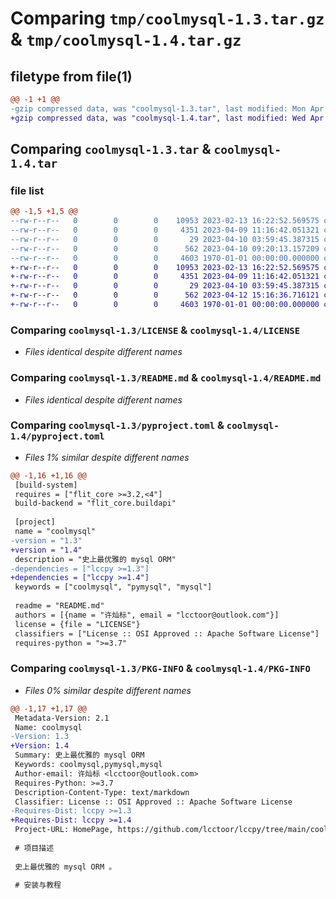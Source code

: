 # Comparing `tmp/coolmysql-1.3.tar.gz` & `tmp/coolmysql-1.4.tar.gz`

## filetype from file(1)

```diff
@@ -1 +1 @@
-gzip compressed data, was "coolmysql-1.3.tar", last modified: Mon Apr 10 14:26:15 2023, max compression
+gzip compressed data, was "coolmysql-1.4.tar", last modified: Wed Apr 12 15:22:07 2023, max compression
```

## Comparing `coolmysql-1.3.tar` & `coolmysql-1.4.tar`

### file list

```diff
@@ -1,5 +1,5 @@
--rw-r--r--   0        0        0    10953 2023-02-13 16:22:52.569575 coolmysql-1.3/LICENSE
--rw-r--r--   0        0        0     4351 2023-04-09 11:16:42.051321 coolmysql-1.3/README.md
--rw-r--r--   0        0        0       29 2023-04-10 03:59:45.387315 coolmysql-1.3/coolmysql.py
--rw-r--r--   0        0        0      562 2023-04-10 09:20:13.157209 coolmysql-1.3/pyproject.toml
--rw-r--r--   0        0        0     4603 1970-01-01 00:00:00.000000 coolmysql-1.3/PKG-INFO
+-rw-r--r--   0        0        0    10953 2023-02-13 16:22:52.569575 coolmysql-1.4/LICENSE
+-rw-r--r--   0        0        0     4351 2023-04-09 11:16:42.051321 coolmysql-1.4/README.md
+-rw-r--r--   0        0        0       29 2023-04-10 03:59:45.387315 coolmysql-1.4/coolmysql.py
+-rw-r--r--   0        0        0      562 2023-04-12 15:16:36.716121 coolmysql-1.4/pyproject.toml
+-rw-r--r--   0        0        0     4603 1970-01-01 00:00:00.000000 coolmysql-1.4/PKG-INFO
```

### Comparing `coolmysql-1.3/LICENSE` & `coolmysql-1.4/LICENSE`

 * *Files identical despite different names*

### Comparing `coolmysql-1.3/README.md` & `coolmysql-1.4/README.md`

 * *Files identical despite different names*

### Comparing `coolmysql-1.3/pyproject.toml` & `coolmysql-1.4/pyproject.toml`

 * *Files 1% similar despite different names*

```diff
@@ -1,16 +1,16 @@
 [build-system]
 requires = ["flit_core >=3.2,<4"]
 build-backend = "flit_core.buildapi"
 
 [project]
 name = "coolmysql"
-version = "1.3"
+version = "1.4"
 description = "史上最优雅的 mysql ORM"
-dependencies = ["lccpy >=1.3"]
+dependencies = ["lccpy >=1.4"]
 keywords = ["coolmysql", "pymysql", "mysql"]
 
 readme = "README.md"
 authors = [{name = "许灿标", email = "lcctoor@outlook.com"}]
 license = {file = "LICENSE"}
 classifiers = ["License :: OSI Approved :: Apache Software License"]
 requires-python = ">=3.7"
```

### Comparing `coolmysql-1.3/PKG-INFO` & `coolmysql-1.4/PKG-INFO`

 * *Files 0% similar despite different names*

```diff
@@ -1,17 +1,17 @@
 Metadata-Version: 2.1
 Name: coolmysql
-Version: 1.3
+Version: 1.4
 Summary: 史上最优雅的 mysql ORM
 Keywords: coolmysql,pymysql,mysql
 Author-email: 许灿标 <lcctoor@outlook.com>
 Requires-Python: >=3.7
 Description-Content-Type: text/markdown
 Classifier: License :: OSI Approved :: Apache Software License
-Requires-Dist: lccpy >=1.3
+Requires-Dist: lccpy >=1.4
 Project-URL: HomePage, https://github.com/lcctoor/lccpy/tree/main/coolmysql
 
 # 项目描述
 
 史上最优雅的 mysql ORM 。
 
 # 安装与教程
```

